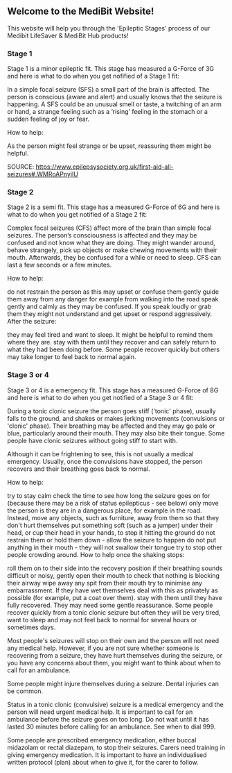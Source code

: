 ## Welcome to the MediBit Website!

This website will help you through the 'Epileptic Stages' process of our Medibit LifeSaver & MediBit Hub products!

### Stage 1

Stage 1 is a minor epileptic fit. This stage has measured a G-Force of 3G and here is what to do when you get nofified of a Stage 1 fit:

In a simple focal seizure (SFS) a small part of the brain is affected. The person is conscious (aware and alert) and usually knows that the seizure is happening. A SFS could be an unusual smell or taste, a twitching of an arm or hand, a strange feeling such as a ‘rising’ feeling in the stomach or a sudden feeling of joy or fear.

How to help:

As the person might feel strange or be upset, reassuring them might be helpful.

SOURCE: https://www.epilepsysociety.org.uk/first-aid-all-seizures#.WMRoAPnyjIU

### Stage 2

Stage 2 is a semi fit. This stage has a measured G-Force of 6G and here is what to do when you get notified of a Stage 2 fit:

Complex focal seizures (CFS) affect more of the brain than simple focal seizures. The person’s consciousness is affected and they may be confused and not know what they are doing. They might wander around, behave strangely, pick up objects or make chewing movements with their mouth. Afterwards, they be confused for a while or need to sleep. CFS can last a few seconds or a few minutes.

How to help:

do not restrain the person as this may upset or confuse them
gently guide them away from any danger for example from walking into the road
speak gently and calmly as they may be confused. If you speak loudly or grab them they might not understand and get upset or respond aggressively.
After the seizure:

they may feel tired and want to sleep. It might be helpful to remind them where they are.
stay with them until they recover and can safely return to what they had been doing before. Some people recover quickly but others may take longer to feel back to normal again.

### Stage 3 or 4

Stage 3 or 4 is a emergency fit. This stage has a measured G-Force of 8G and here is what to do when you get notified of a Stage 3 or 4 fit:

During a tonic clonic seizure the person goes stiff ('tonic' phase), usually falls to the ground, and shakes or makes jerking movements (convulsions or 'clonic' phase). Their breathing may be affected and they may go pale or blue, particularly around their mouth. They may also bite their tongue. Some people have clonic seizures without going stiff to start with.

Although it can be frightening to see, this is not usually a medical emergency. Usually, once the convulsions have stopped, the person recovers and their breathing goes back to normal.

How to help:

try to stay calm
check the time to see how long the seizure goes on for (because there may be a risk of status epilepticus - see below)
only move the person is they are in a dangerous place, for example in the road. Instead, move any objects, such as furniture, away from them so that they don't hurt themselves
put something soft (such as a jumper) under their head, or cup their head in your hands, to stop it hitting the ground
do not restrain them or hold them down - allow the seizure to happen
do not put anything in their mouth - they will not swallow their tongue
try to stop other people crowding around.
How to help once the shaking stops:

roll them on to their side into the recovery position
if their breathing sounds difficult or noisy, gently open their mouth to check that nothing is blocking their airway
wipe away any spit from their mouth
try to minimise any embarrassment. If they have wet themselves deal with this as privately as possible (for example, put a coat over them).
stay with them until they have fully recovered. They may need some gentle reassurance.
Some people recover quickly from a tonic clonic seizure but often they will be very tired, want to sleep and may not feel back to normal for several hours or sometimes days.

Most people's seizures will stop on their own and the person will not need any medical help. However, if you are not sure whether someone is recovering from a seizure, they have hurt themselves during the seizure, or you have any concerns about them, you might want to think about when to call for an ambulance.

Some people might injure themselves during a seizure. Dental injuries can be common.

Status in a tonic clonic (convulsive) seizure is a medical emergency and the person will need urgent medical help. It is important to call for an ambulance before the seizure goes on too long. Do not wait until it has lasted 30 minutes before calling for an ambulance. See when to dial 999.

Some people are prescribed emergency medication, either buccal midazolam or rectal diazepam, to stop their seizures. Carers need training in giving emergency medication. It is important to have an individualised written protocol (plan) about when to give it, for the carer to follow.



